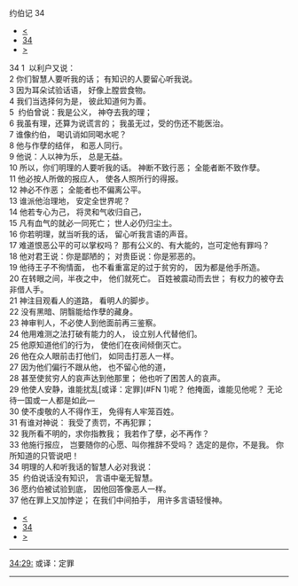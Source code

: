 ﻿





 约伯记 34




* [<](bible/JOB33.md)
* [34](bible/JOB.md)
* [>](bible/JOB35.md)



 
34 
1  以利户又说：  
2 你们智慧人要听我的话； 有知识的人要留心听我说。  
3 因为耳朵试验话语， 好像上膛尝食物。  
4 我们当选择何为是， 彼此知道何为善。  
5  约伯曾说：我是公义， 神夺去我的理；  
6 我虽有理，还算为说谎言的； 我虽无过，受的伤还不能医治。  
7 谁像约伯， 喝讥诮如同喝水呢？  
8 他与作孽的结伴， 和恶人同行。  
9 他说：人以神为乐， 总是无益。     
10 所以，你们明理的人要听我的话。 神断不致行恶； 全能者断不致作孽。  
11 他必按人所做的报应人， 使各人照所行的得报。  
12 神必不作恶； 全能者也不偏离公平。  
13 谁派他治理地， 安定全世界呢？  
14 他若专心为己， 将灵和气收归自己，  
15 凡有血气的就必一同死亡； 世人必仍归尘土。     
16 你若明理，就当听我的话， 留心听我言语的声音。  
17 难道恨恶公平的可以掌权吗？ 那有公义的、有大能的，岂可定他有罪吗？  
18 他对君王说：你是鄙陋的； 对贵臣说：你是邪恶的。  
19 他待王子不徇情面， 也不看重富足的过于贫穷的， 因为都是他手所造。  
20 在转眼之间，半夜之中， 他们就死亡。 百姓被震动而去世； 有权力的被夺去非借人手。     
21 神注目观看人的道路， 看明人的脚步。  
22 没有黑暗、阴翳能给作孽的藏身。  
23 神审判人，不必使人到他面前再三鉴察。  
24 他用难测之法打破有能力的人， 设立别人代替他们。  
25 他原知道他们的行为， 使他们在夜间倾倒灭亡。  
26 他在众人眼前击打他们， 如同击打恶人一样。  
27 因为他们偏行不跟从他， 也不留心他的道，  
28 甚至使贫穷人的哀声达到他那里； 他也听了困苦人的哀声。     
29 他使人安静，谁能扰乱[或译：定罪](#FN
1)呢？ 他掩面，谁能见他呢？ 无论待一国或一人都是如此—  
30 使不虔敬的人不得作王， 免得有人牢笼百姓。     
31 有谁对神说： 我受了责罚，不再犯罪；  
32 我所看不明的，求你指教我； 我若作了孽，必不再作？  
33 他施行报应， 岂要随你的心愿、叫你推辞不受吗？ 选定的是你，不是我。 你所知道的只管说吧！  
34 明理的人和听我话的智慧人必对我说：  
35  约伯说话没有知识， 言语中毫无智慧。  
36 愿约伯被试验到底， 因他回答像恶人一样。  
37 他在罪上又加悖逆； 在我们中间拍手， 用许多言语轻慢神。 
* [<](bible/JOB33.md)
* [34](bible/JOB.md)
* [>](bible/JOB35.md)





---


[34:29:](#V29)
或译：定罪




---









